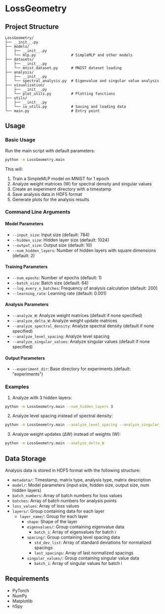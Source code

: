 # LossGeometry


## Project Structure

```
LossGeometry/
├── __init__.py
├── models/
│   ├── __init__.py
│   └── mlp.py                # SimpleMLP and other models
├── datasets/
│   ├── __init__.py
│   └── mnist_dataset.py      # MNIST dataset loading
├── analysis/
│   ├── __init__.py
│   └── spectral_analysis.py  # Eigenvalue and singular value analysis
├── visualization/
│   ├── __init__.py
│   └── plot_utils.py         # Plotting functions
├── utils/
│   ├── __init__.py
│   └── io_utils.py           # Saving and loading data
└── main.py                   # Entry point
```

## Usage

### Basic Usage

Run the main script with default parameters:

```bash
python -m LossGeometry.main
```

This will:
1. Train a SimpleMLP model on MNIST for 1 epoch
2. Analyze weight matrices (W) for spectral density and singular values
3. Create an experiment directory with a timestamp
4. Save analysis data in HDF5 format
5. Generate plots for the analysis results

### Command Line Arguments

#### Model Parameters
- `--input_size`: Input size (default: 784)
- `--hidden_size`: Hidden layer size (default: 1024)
- `--output_size`: Output size (default: 10)
- `--num_hidden_layers`: Number of hidden layers with square dimensions (default: 2)

#### Training Parameters
- `--num_epochs`: Number of epochs (default: 1)
- `--batch_size`: Batch size (default: 64)
- `--log_every_n_batches`: Frequency of analysis calculation (default: 200)
- `--learning_rate`: Learning rate (default: 0.001)

#### Analysis Parameters
- `--analyze_W`: Analyze weight matrices (default if none specified)
- `--analyze_delta_W`: Analyze weight update matrices
- `--analyze_spectral_density`: Analyze spectral density (default if none specified)
- `--analyze_level_spacing`: Analyze level spacing
- `--analyze_singular_values`: Analyze singular values (default if none specified)

#### Output Parameters
- `--experiment_dir`: Base directory for experiments (default: "experiments")

### Examples

1. Analyze with 3 hidden layers:

```bash
python -m LossGeometry.main --num_hidden_layers 3
```

2. Analyze level spacing instead of spectral density:

```bash
python -m LossGeometry.main --analyze_level_spacing --analyze_singular_values
```

3. Analyze weight updates (ΔW) instead of weights (W):

```bash
python -m LossGeometry.main --analyze_delta_W
```

## Data Storage

Analysis data is stored in HDF5 format with the following structure:

- `metadata/`: Timestamp, matrix type, analysis type, matrix description
- `model/`: Model parameters (input size, hidden size, output size, num hidden layers)
- `batch_numbers`: Array of batch numbers for loss values
- `batches`: Array of batch numbers for analysis points
- `loss_values`: Array of loss values
- `layers/`: Group containing data for each layer
  - `layer_name/`: Group for each layer
    - `shape`: Shape of the layer
    - `eigenvalues/`: Group containing eigenvalue data
      - `batch_i`: Array of eigenvalues for batch i
    - `spacing/`: Group containing level spacing data
      - `std_dev_list`: Array of standard deviations for normalized spacings
      - `last_spacings`: Array of last normalized spacings
    - `singular_values/`: Group containing singular value data
      - `batch_i`: Array of singular values for batch i

## Requirements

- PyTorch
- NumPy
- Matplotlib
- h5py 